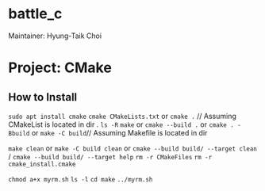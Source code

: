 # battle_c
Maintainer: Hyung-Taik Choi

# Project: CMake
## How to Install
`sudo apt install cmake`
`cmake CMakeLists.txt` or `cmake .` // Assuming CMakeList is located in dir .
`ls -R`
`make` or `cmake --build .` or `cmake . -Bbuild` or `make -C build`// Assuming Makefile is located in dir 

`make clean` or `make -C build clean` or `cmake --build build/ --target clean` / `cmake --build build/ --target help`
`rm -r CMakeFiles`
`rm -r cmake_install.cmake`

`chmod a+x myrm.sh`
`ls -l`
`cd make`
`../myrm.sh`
